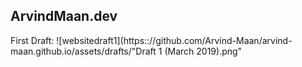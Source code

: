 ArvindMaan.dev
---

First Draft: 
![websitedraft1](https:://github.com/Arvind-Maan/arvind-maan.github.io/assets/drafts/"Draft 1 (March 2019).png"
